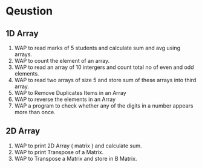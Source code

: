 # Qeustion

## 1D Array

1. WAP to read marks of 5 students and calculate sum and avg using arrays.
2. WAP to count the element of an array.
3. WAP to read an array of 10 intergers and count total no of even and odd elements.
4. WAP to read two arrays of size 5 and store sum of these arrays into third array.
5. WAP to Remove Duplicates Items in an Array
6. WAP to reverse the elements in an Array
7. WAP a program to check whether any of the digits in a number appears more than once.

## 2D Array

1. WAP to print 2D Array ( matrix ) and calculate sum.
2. WAP to print Transpose of a Matrix.
3. WAP to Transpose a Matrix and store in B Matrix.
